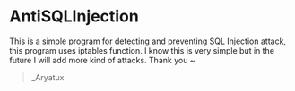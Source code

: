 # AntiSQLInjection
This is a simple program for detecting and preventing SQL Injection attack, this program uses iptables function.
I know this is very simple but in the future I will add more kind of attacks.
Thank you ~

>_Aryatux
